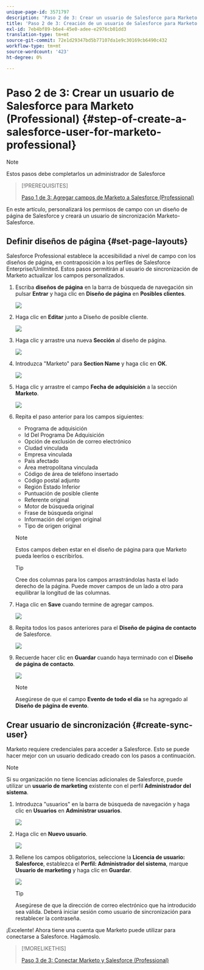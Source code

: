```yaml
---
unique-page-id: 3571797
description: 'Paso 2 de 3: Crear un usuario de Salesforce para Marketo (Professional): Marketo Docs: Documentación del producto'
title: 'Paso 2 de 3: Creación de un usuario de Salesforce para Marketo (Professional)'
exl-id: 7eb4bf89-b6e4-45e0-adee-e2976cb01dd3
translation-type: tm+mt
source-git-commit: 72e1d29347bd5b77107da1e9c30169cb6490c432
workflow-type: tm+mt
source-wordcount: '423'
ht-degree: 0%

---
```


# Paso 2 de 3: Crear un usuario de Salesforce para Marketo (Professional) {#step-of-create-a-salesforce-user-for-marketo-professional}

>[!NOTE]
>
>Estos pasos debe completarlos un administrador de Salesforce

>[!PREREQUISITES]
>
>[Paso 1 de 3: Agregar campos de Marketo a Salesforce (Professional)](/help/marketo/product-docs/crm-sync/salesforce-sync/setup/professional-edition/step-1-of-3-add-marketo-fields-to-salesforce-professional.md)

En este artículo, personalizará los permisos de campo con un diseño de página de Salesforce y creará un usuario de sincronización Marketo-Salesforce.

## Definir diseños de página {#set-page-layouts}

Salesforce Professional establece la accesibilidad a nivel de campo con los diseños de página, en contraposición a los perfiles de Salesforce Enterprise/Unlimited. Estos pasos permitirán al usuario de sincronización de Marketo actualizar los campos personalizados.

1. Escriba **diseños de página** en la barra de búsqueda de navegación sin pulsar **Entrar** y haga clic en **Diseño de página** en **Posibles clientes**.

   ![](assets/image2016-2-26-12-3a58-3a32.png)

1. Haga clic en **Editar** junto a Diseño de posible cliente.

   ![](assets/image2016-2-26-13-3a2-3a46.png)

1. Haga clic y arrastre una nueva **Sección** al diseño de página.

   ![](assets/image2014-12-9-12-3a56-3a40.png)

1. Introduzca &quot;Marketo&quot; para **Section Name** y haga clic en **OK**.

   ![](assets/image2014-12-9-12-3a56-3a52.png)

1. Haga clic y arrastre el campo **Fecha de adquisición** a la sección **Marketo**.

   ![](assets/image2014-12-9-12-3a57-3a0.png)

1. Repita el paso anterior para los campos siguientes:

   * Programa de adquisición
   * Id Del Programa De Adquisición
   * Opción de exclusión de correo electrónico
   * Ciudad vinculada
   * Empresa vinculada
   * País afectado
   * Área metropolitana vinculada
   * Código de área de teléfono insertado
   * Código postal adjunto
   * Región Estado Inferior
   * Puntuación de posible cliente
   * Referente original
   * Motor de búsqueda original
   * Frase de búsqueda original
   * Información del origen original
   * Tipo de origen original

   >[!NOTE]
   >
   >Estos campos deben estar en el diseño de página para que Marketo pueda leerlos o escribirlos.

   >[!TIP]
   >
   >Cree dos columnas para los campos arrastrándolas hasta el lado derecho de la página. Puede mover campos de un lado a otro para equilibrar la longitud de las columnas.

1. Haga clic en **Save** cuando termine de agregar campos.

   ![](assets/image2014-12-9-12-3a57-3a10.png)

1. Repita todos los pasos anteriores para el **Diseño de página de contacto** de Salesforce.

   ![](assets/image2016-2-26-13-3a10-3a1.png)

1. Recuerde hacer clic en **Guardar** cuando haya terminado con el **Diseño de página de contacto**.

   ![](assets/image2014-12-9-12-3a57-3a30.png)

   >[!NOTE]
   >
   >Asegúrese de que el campo **Evento de todo el día** se ha agregado al **Diseño de página de evento**.

## Crear usuario de sincronización {#create-sync-user}

Marketo requiere credenciales para acceder a Salesforce. Esto se puede hacer mejor con un usuario dedicado creado con los pasos a continuación.

>[!NOTE]
>
>Si su organización no tiene licencias adicionales de Salesforce, puede utilizar un **usuario de marketing** existente con el perfil **Administrador del sistema**.

1. Introduzca &quot;usuarios&quot; en la barra de búsqueda de navegación y haga clic en **Usuarios** en **Administrar usuarios**.

   ![](assets/image2014-12-9-12-3a57-3a42.png)

1. Haga clic en **Nuevo usuario**.

   ![](assets/image2014-12-9-12-3a58-3a1.png)

1. Rellene los campos obligatorios, seleccione la **Licencia de usuario: Salesforce**, establezca el **Perfil: Administrador del sistema**, marque **Usuario de marketing** y haga clic en **Guardar**.

   ![](assets/image2014-12-9-12-3a58-3a11.png)

   >[!TIP]
   >
   >Asegúrese de que la dirección de correo electrónico que ha introducido sea válida. Deberá iniciar sesión como usuario de sincronización para restablecer la contraseña.

¡Excelente! Ahora tiene una cuenta que Marketo puede utilizar para conectarse a Salesforce. Hagámoslo.

>[!MORELIKETHIS]
>
>[Paso 3 de 3: Conectar Marketo y Salesforce (Professional)](/help/marketo/product-docs/crm-sync/salesforce-sync/setup/professional-edition/step-3-of-3-connect-marketo-and-salesforce-professional.md)
